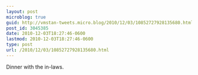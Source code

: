 ```yaml
---
layout: post
microblog: true
guid: http://vmstan-tweets.micro.blog/2010/12/03/10852727928135680.html
post_id: 3045385
date: 2010-12-03T18:27:46-0600
lastmod: 2010-12-03T18:27:46-0600
type: post
url: /2010/12/03/10852727928135680.html
---
```

Dinner with the in-laws.
